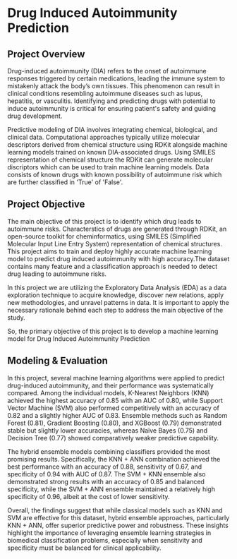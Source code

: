 # Drug Induced Autoimmunity Prediction
## Project Overview
Drug-induced autoimmunity (DIA) refers to the onset of autoimmune responses triggered by certain medications, leading the immune system to mistakenly attack the body’s own tissues. This phenomenon can result in clinical conditions resembling autoimmune diseases such as lupus, hepatitis, or vasculitis. Identifying and predicting drugs with potential to induce autoimmunity is critical for ensuring patient's safety and guiding drug development.

Predictive modeling of DIA involves integrating chemical, biological, and clinical data. Computational approaches typically utilize molecular descriptors derived from chemical structure using RDKit alongside machine learning models trained on known DIA-associated drugs. Using SMILES representation of chemical structure the RDKit can generate molecular discriptors which can be used to train machine learning models. Data consists of known drugs with known possibility of autoimmune risk which are further classified in 'True' of 'False'.

## Project Objective
The main objective of this project is to identify which drug leads to autoimmune risks. Characterstics of drugs are generated through RDKit, an open-source toolkit for cheminformatics, using SMILES (Simplified Molecular Input Line Entry System) representation of chemical structures. This project aims to train and deploy highly accurate machine learning model to predict drug induced autoimmunity with high accuracy.The dataset contains many feature and a classification approach is needed to detect drug leading to autoimmune risks.

In this project we are utilizing the Exploratory Data Analysis (EDA) as a data exploration technique to acquire knowledge, discover new relations, apply new methodologies, and unravel patterns in data. It is important to apply the necessary rationale behind each step to address the main objective of the study.

So, the primary objective of this project is to develop a machine learning model for Drug Induced Autoimmunity Prediction

## Modeling & Evaluation
In this project, several machine learning algorithms were applied to predict drug-induced autoimmunity, and their performance was systematically compared. Among the individual models, K-Nearest Neighbors (KNN) achieved the highest accuracy of 0.85 with an AUC of 0.80, while Support Vector Machine (SVM) also performed competitively with an accuracy of 0.82 and a slightly higher AUC of 0.83. Ensemble methods such as Random Forest (0.81), Gradient Boosting (0.80), and XGBoost (0.79) demonstrated stable but slightly lower accuracies, whereas Naïve Bayes (0.75) and Decision Tree (0.77) showed comparatively weaker predictive capability.

The hybrid ensemble models combining classifiers provided the most promising results. Specifically, the KNN + ANN combination achieved the best performance with an accuracy of 0.88, sensitivity of 0.67, and specificity of 0.94 with AUC of 0.87. The SVM + KNN ensemble also demonstrated strong results with an accuracy of 0.85 and balanced specificity, while the SVM + ANN ensemble maintained a relatively high specificity of 0.96, albeit at the cost of lower sensitivity.

Overall, the findings suggest that while classical models such as KNN and SVM are effective for this dataset, hybrid ensemble approaches, particularly KNN + ANN, offer superior predictive power and robustness. These insights highlight the importance of leveraging ensemble learning strategies in biomedical classification problems, especially when sensitivity and specificity must be balanced for clinical applicability.
